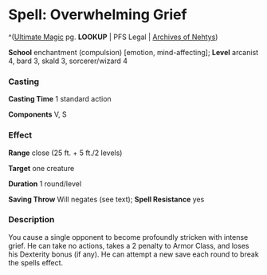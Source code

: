 # Spell: Overwhelming Grief

^([Ultimate Magic][ss-overwhelming-grief] pg. **LOOKUP** | PFS Legal | [Archives of Nehtys][sn-overwhelming-grief])

**School** enchantment (compulsion) [emotion, mind-affecting]; **Level** arcanist 4, bard 3, skald 3, sorcerer/wizard 4

### Casting

**Casting Time** 1 standard action  

**Components** V, S

### Effect

**Range** close (25 ft. + 5 ft./2 levels)  

**Target** one creature  

**Duration** 1 round/level  

**Saving Throw** Will negates (see text); **Spell Resistance** yes

### Description

You cause a single opponent to become profoundly stricken with intense grief. He can take no actions, takes a 2 penalty to Armor Class, and loses his Dexterity bonus (if any). He can attempt a new save each round to break the spells effect.

[ss-overwhelming-grief]: http://paizo.com/pathfinderRPG/v57
[sn-overwhelming-grief]: http://www.archivesofnethys.com/SpellDisplay.aspx?ItemName=Overwhelming%20Grief